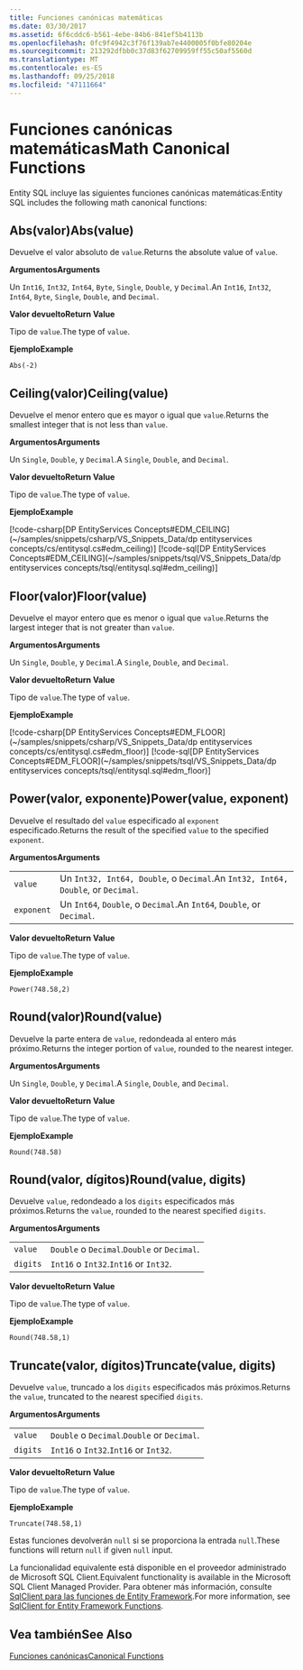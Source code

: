 ```yaml
---
title: Funciones canónicas matemáticas
ms.date: 03/30/2017
ms.assetid: 6f6cddc6-b561-4ebe-84b6-841ef5b4113b
ms.openlocfilehash: 0fc9f4942c3f76f139ab7e4400005f0bfe80204e
ms.sourcegitcommit: 213292dfbb0c37d83f62709959ff55c50af5560d
ms.translationtype: MT
ms.contentlocale: es-ES
ms.lasthandoff: 09/25/2018
ms.locfileid: "47111664"
---
```

# <a name="math-canonical-functions"></a><span data-ttu-id="d91cf-102">Funciones canónicas matemáticas</span><span class="sxs-lookup"><span data-stu-id="d91cf-102">Math Canonical Functions</span></span>

<span data-ttu-id="d91cf-103">Entity SQL incluye las siguientes funciones canónicas matemáticas:</span><span class="sxs-lookup"><span data-stu-id="d91cf-103">Entity SQL includes the following math canonical functions:</span></span>
  
## <a name="absvalue"></a><span data-ttu-id="d91cf-104">Abs(valor)</span><span class="sxs-lookup"><span data-stu-id="d91cf-104">Abs(value)</span></span>

<span data-ttu-id="d91cf-105">Devuelve el valor absoluto de `value`.</span><span class="sxs-lookup"><span data-stu-id="d91cf-105">Returns the absolute value of `value`.</span></span>

<span data-ttu-id="d91cf-106">**Argumentos**</span><span class="sxs-lookup"><span data-stu-id="d91cf-106">**Arguments**</span></span>

<span data-ttu-id="d91cf-107">Un `Int16`, `Int32`, `Int64`, `Byte`, `Single`, `Double`, y `Decimal`.</span><span class="sxs-lookup"><span data-stu-id="d91cf-107">An `Int16`, `Int32`, `Int64`, `Byte`, `Single`, `Double`, and `Decimal`.</span></span>

<span data-ttu-id="d91cf-108">**Valor devuelto**</span><span class="sxs-lookup"><span data-stu-id="d91cf-108">**Return Value**</span></span>

<span data-ttu-id="d91cf-109">Tipo de `value`.</span><span class="sxs-lookup"><span data-stu-id="d91cf-109">The type of `value`.</span></span>

<span data-ttu-id="d91cf-110">**Ejemplo**</span><span class="sxs-lookup"><span data-stu-id="d91cf-110">**Example**</span></span>

`Abs(-2)`

## <a name="ceilingvalue"></a><span data-ttu-id="d91cf-111">Ceiling(valor)</span><span class="sxs-lookup"><span data-stu-id="d91cf-111">Ceiling(value)</span></span>

<span data-ttu-id="d91cf-112">Devuelve el menor entero que es mayor o igual que `value`.</span><span class="sxs-lookup"><span data-stu-id="d91cf-112">Returns the smallest integer that is not less than `value`.</span></span>

<span data-ttu-id="d91cf-113">**Argumentos**</span><span class="sxs-lookup"><span data-stu-id="d91cf-113">**Arguments**</span></span>

<span data-ttu-id="d91cf-114">Un `Single`, `Double`, y `Decimal`.</span><span class="sxs-lookup"><span data-stu-id="d91cf-114">A `Single`, `Double`, and `Decimal`.</span></span>

<span data-ttu-id="d91cf-115">**Valor devuelto**</span><span class="sxs-lookup"><span data-stu-id="d91cf-115">**Return Value**</span></span>

<span data-ttu-id="d91cf-116">Tipo de `value`.</span><span class="sxs-lookup"><span data-stu-id="d91cf-116">The type of `value`.</span></span>

<span data-ttu-id="d91cf-117">**Ejemplo**</span><span class="sxs-lookup"><span data-stu-id="d91cf-117">**Example**</span></span>

[!code-csharp[DP EntityServices Concepts#EDM_CEILING](~/samples/snippets/csharp/VS_Snippets_Data/dp entityservices concepts/cs/entitysql.cs#edm_ceiling)]
[!code-sql[DP EntityServices Concepts#EDM_CEILING](~/samples/snippets/tsql/VS_Snippets_Data/dp entityservices concepts/tsql/entitysql.sql#edm_ceiling)]

## <a name="floorvalue"></a><span data-ttu-id="d91cf-118">Floor(valor)</span><span class="sxs-lookup"><span data-stu-id="d91cf-118">Floor(value)</span></span>

<span data-ttu-id="d91cf-119">Devuelve el mayor entero que es menor o igual que `value`.</span><span class="sxs-lookup"><span data-stu-id="d91cf-119">Returns the largest integer that is not greater than `value`.</span></span>

<span data-ttu-id="d91cf-120">**Argumentos**</span><span class="sxs-lookup"><span data-stu-id="d91cf-120">**Arguments**</span></span>

<span data-ttu-id="d91cf-121">Un `Single`, `Double`, y `Decimal`.</span><span class="sxs-lookup"><span data-stu-id="d91cf-121">A `Single`, `Double`, and `Decimal`.</span></span>

<span data-ttu-id="d91cf-122">**Valor devuelto**</span><span class="sxs-lookup"><span data-stu-id="d91cf-122">**Return Value**</span></span>

<span data-ttu-id="d91cf-123">Tipo de `value`.</span><span class="sxs-lookup"><span data-stu-id="d91cf-123">The type of `value`.</span></span>

<span data-ttu-id="d91cf-124">**Ejemplo**</span><span class="sxs-lookup"><span data-stu-id="d91cf-124">**Example**</span></span>

[!code-csharp[DP EntityServices Concepts#EDM_FLOOR](~/samples/snippets/csharp/VS_Snippets_Data/dp entityservices concepts/cs/entitysql.cs#edm_floor)]
[!code-sql[DP EntityServices Concepts#EDM_FLOOR](~/samples/snippets/tsql/VS_Snippets_Data/dp entityservices concepts/tsql/entitysql.sql#edm_floor)]

## <a name="powervalue-exponent"></a><span data-ttu-id="d91cf-125">Power(valor, exponente)</span><span class="sxs-lookup"><span data-stu-id="d91cf-125">Power(value, exponent)</span></span>

<span data-ttu-id="d91cf-126">Devuelve el resultado del `value` especificado al `exponent` especificado.</span><span class="sxs-lookup"><span data-stu-id="d91cf-126">Returns the result of the specified `value` to the specified `exponent`.</span></span>

<span data-ttu-id="d91cf-127">**Argumentos**</span><span class="sxs-lookup"><span data-stu-id="d91cf-127">**Arguments**</span></span>

|  |  |
|--|--|
|`value` | <span data-ttu-id="d91cf-128">Un `Int32, Int64, Double`, o `Decimal`.</span><span class="sxs-lookup"><span data-stu-id="d91cf-128">An `Int32, Int64, Double`, or `Decimal`.</span></span> |
|`exponent` | <span data-ttu-id="d91cf-129">Un `Int64`, `Double`, o `Decimal`.</span><span class="sxs-lookup"><span data-stu-id="d91cf-129">An `Int64`, `Double`, or `Decimal`.</span></span> |

<span data-ttu-id="d91cf-130">**Valor devuelto**</span><span class="sxs-lookup"><span data-stu-id="d91cf-130">**Return Value**</span></span>

<span data-ttu-id="d91cf-131">Tipo de `value`.</span><span class="sxs-lookup"><span data-stu-id="d91cf-131">The type of `value`.</span></span>

<span data-ttu-id="d91cf-132">**Ejemplo**</span><span class="sxs-lookup"><span data-stu-id="d91cf-132">**Example**</span></span>

`Power(748.58,2)`

## <a name="roundvalue"></a><span data-ttu-id="d91cf-133">Round(valor)</span><span class="sxs-lookup"><span data-stu-id="d91cf-133">Round(value)</span></span>

<span data-ttu-id="d91cf-134">Devuelve la parte entera de `value`, redondeada al entero más próximo.</span><span class="sxs-lookup"><span data-stu-id="d91cf-134">Returns the integer portion of `value`, rounded to the nearest integer.</span></span>

<span data-ttu-id="d91cf-135">**Argumentos**</span><span class="sxs-lookup"><span data-stu-id="d91cf-135">**Arguments**</span></span>

<span data-ttu-id="d91cf-136">Un `Single`, `Double`, y `Decimal`.</span><span class="sxs-lookup"><span data-stu-id="d91cf-136">A `Single`, `Double`, and `Decimal`.</span></span>

<span data-ttu-id="d91cf-137">**Valor devuelto**</span><span class="sxs-lookup"><span data-stu-id="d91cf-137">**Return Value**</span></span>

<span data-ttu-id="d91cf-138">Tipo de `value`.</span><span class="sxs-lookup"><span data-stu-id="d91cf-138">The type of `value`.</span></span>

<span data-ttu-id="d91cf-139">**Ejemplo**</span><span class="sxs-lookup"><span data-stu-id="d91cf-139">**Example**</span></span>

`Round(748.58)`

## <a name="roundvalue-digits"></a><span data-ttu-id="d91cf-140">Round(valor, dígitos)</span><span class="sxs-lookup"><span data-stu-id="d91cf-140">Round(value, digits)</span></span>

<span data-ttu-id="d91cf-141">Devuelve `value`, redondeado a los `digits` especificados más próximos.</span><span class="sxs-lookup"><span data-stu-id="d91cf-141">Returns the `value`, rounded to the nearest specified `digits`.</span></span>

<span data-ttu-id="d91cf-142">**Argumentos**</span><span class="sxs-lookup"><span data-stu-id="d91cf-142">**Arguments**</span></span>

|  |  |
|--|--|
|`value`|<span data-ttu-id="d91cf-143">`Double` o `Decimal`.</span><span class="sxs-lookup"><span data-stu-id="d91cf-143">`Double` or `Decimal`.</span></span>|
|`digits`|<span data-ttu-id="d91cf-144">`Int16` o `Int32`.</span><span class="sxs-lookup"><span data-stu-id="d91cf-144">`Int16` or `Int32`.</span></span>|

<span data-ttu-id="d91cf-145">**Valor devuelto**</span><span class="sxs-lookup"><span data-stu-id="d91cf-145">**Return Value**</span></span>

<span data-ttu-id="d91cf-146">Tipo de `value`.</span><span class="sxs-lookup"><span data-stu-id="d91cf-146">The type of `value`.</span></span>

<span data-ttu-id="d91cf-147">**Ejemplo**</span><span class="sxs-lookup"><span data-stu-id="d91cf-147">**Example**</span></span>

`Round(748.58,1)`

## <a name="truncatevalue-digits"></a><span data-ttu-id="d91cf-148">Truncate(valor, dígitos)</span><span class="sxs-lookup"><span data-stu-id="d91cf-148">Truncate(value, digits)</span></span>

<span data-ttu-id="d91cf-149">Devuelve `value`, truncado a los `digits` especificados más próximos.</span><span class="sxs-lookup"><span data-stu-id="d91cf-149">Returns the `value`, truncated to the nearest specified `digits`.</span></span>

<span data-ttu-id="d91cf-150">**Argumentos**</span><span class="sxs-lookup"><span data-stu-id="d91cf-150">**Arguments**</span></span>

|  |  |
|--|--|
|`value`|<span data-ttu-id="d91cf-151">`Double` o `Decimal`.</span><span class="sxs-lookup"><span data-stu-id="d91cf-151">`Double` or `Decimal`.</span></span>|
|`digits`|<span data-ttu-id="d91cf-152">`Int16` o `Int32`.</span><span class="sxs-lookup"><span data-stu-id="d91cf-152">`Int16` or `Int32`.</span></span>|

<span data-ttu-id="d91cf-153">**Valor devuelto**</span><span class="sxs-lookup"><span data-stu-id="d91cf-153">**Return Value**</span></span>

<span data-ttu-id="d91cf-154">Tipo de `value`.</span><span class="sxs-lookup"><span data-stu-id="d91cf-154">The type of `value`.</span></span>

<span data-ttu-id="d91cf-155">**Ejemplo**</span><span class="sxs-lookup"><span data-stu-id="d91cf-155">**Example**</span></span>

`Truncate(748.58,1)`  
  
 <span data-ttu-id="d91cf-156">Estas funciones devolverán `null` si se proporciona la entrada `null`.</span><span class="sxs-lookup"><span data-stu-id="d91cf-156">These functions will return `null` if given `null` input.</span></span>  
  
 <span data-ttu-id="d91cf-157">La funcionalidad equivalente está disponible en el proveedor administrado de Microsoft SQL Client.</span><span class="sxs-lookup"><span data-stu-id="d91cf-157">Equivalent functionality is available in the Microsoft SQL Client Managed Provider.</span></span> <span data-ttu-id="d91cf-158">Para obtener más información, consulte [SqlClient para las funciones de Entity Framework](../../../../../../docs/framework/data/adonet/ef/sqlclient-for-ef-functions.md).</span><span class="sxs-lookup"><span data-stu-id="d91cf-158">For more information, see [SqlClient for Entity Framework Functions](../../../../../../docs/framework/data/adonet/ef/sqlclient-for-ef-functions.md).</span></span>  
  
## <a name="see-also"></a><span data-ttu-id="d91cf-159">Vea también</span><span class="sxs-lookup"><span data-stu-id="d91cf-159">See Also</span></span>  
 [<span data-ttu-id="d91cf-160">Funciones canónicas</span><span class="sxs-lookup"><span data-stu-id="d91cf-160">Canonical Functions</span></span>](../../../../../../docs/framework/data/adonet/ef/language-reference/canonical-functions.md)
